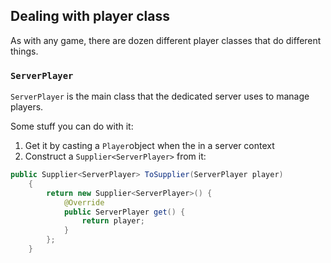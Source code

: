## Dealing with player class
As with any game, there are dozen different player classes that do different things.

### `ServerPlayer`
`ServerPlayer` is the main class that the dedicated server uses to manage players.

Some stuff you can do with it:
1) Get it by casting a `Player`object when the in a server context
2) Construct a `Supplier<ServerPlayer>` from it:
```java
public Supplier<ServerPlayer> ToSupplier(ServerPlayer player)
    {
        return new Supplier<ServerPlayer>() {
            @Override
            public ServerPlayer get() {
                return player;
            }
        };
    }
```
